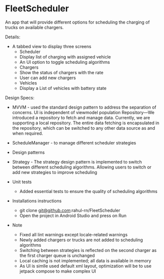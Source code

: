 # FleetScheduler

An app that will provide different options for scheduling the charging of trucks on available chargers. 

Details:
- A tabbed view to display three screens
  -  Scheduler
    - Display list of charging with assigned vehicle
    - An UI option to toggle scheduling algorithms
  -  Chargers
    -  Show the status of chargers with the rate
    -  User can add new chargers
  -  Vehicles
    -  Display a List of vehicles with battery state

Design Specs:
- MVVM - used the standard design pattern to address the separation of concerns. UI is independent of viewmodel population
Repository—We introduced a repository to fetch and manage data. Currently, we are supporting a local repository. The entire data fetching is encapsulated in the repository, which can be switched to any other data source as and when required.
- ScheduleManager - to manage different scheduler strategies

- Design patterns
- Strategy - The strategy design pattern is implemented to switch between different scheduling algorithms. Allowing users to switch or add new strategies to improve scheduling

- Unit tests
  -  Added essential tests to ensure the quality of scheduling algorithms
     
- Installations instructions
  - git clone git@github.com:rahul-rn/FleetScheduler
  - Open the project in Android Studio and press on Run
    
- Note
  - Fixed all lint warnings except locale-related warnings
  - Newly added chargers or trucks are not added to scheduling algorithms
  - Switching between strategies is reflected on the second charger as the first charger queue is unchanged
  - Local caching is not implemented; all data is available in memory
  - As UI is simlle used default xml layout, optimization will be to use jetpack compose to make complex UI

